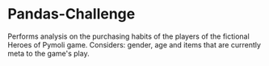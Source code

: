 # Pandas-Challenge

Performs analysis on the purchasing habits of the players of the fictional Heroes of Pymoli game. 
Considers: gender, age and items that are currently meta to the game's play. 

